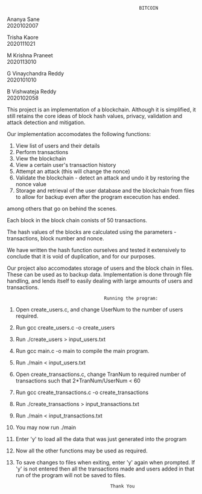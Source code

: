                                                      BITCOIN

Ananya Sane             
2020102007

Trisha Kaore            
2020111021

M Krishna Praneet       
2020113010

G Vinaychandra Reddy    
2020101010

B Vishwateja Reddy      
2020102058



This project is an implementation of a blockchain. Although it is simplified, it still retains the core ideas of block hash values, privacy, validation and attack detection and mitigation.

Our implementation accomodates the following functions:

1. View list of users and their details
2. Perform transactions
3. View the blockchain 
4. View a certain user's transaction history
5. Attempt an attack (this will change the nonce)
6. Validate the blockchain - detect an attack and undo it by restoring the nonce value
7. Storage and retrieval of the user database and the blockchain from files to allow for backup even after the program excecution has ended.

among others that go on behind the scenes.

Each block in the block chain conists of 50 transactions.

The hash values of the blocks are calculated using the parameters - transactions, block number and nonce.

We have written the hash function ourselves and tested it extensively to conclude that it is void of duplication, and for our purposes.

Our project also accomodates storage of users and the block chain in files. These can be used as to backup data.
Implementation is done through file handling, and lends itself to easily dealing with large amounts of users and transactions.

                                        Running the program:

1. Open create_users.c, and change UserNum to the number of users required.
2. Run gcc create_users.c -o create_users
3. Run ./create_users > input_users.txt
4. Run gcc main.c -o main to compile the main program.
5. Run ./main < input_users.txt

6. Open create_transactions.c, change TranNum to required number of transactions such that 2*TranNum/UserNum < 60 
7. Run gcc create_transactions.c -o create_transactions
8. Run ./create_transactions > input_transactions.txt
9. Run ./main < input_transactions.txt

10. You may now run ./main
11. Enter 'y' to load all the data that was just generated into the program
12. Now all the other functions may be used as required.
13. To save changes to files when exiting, enter 'y' again when prompted. If 'y' is not entered then all the transactions made and users added in that run of the program will not be saved to files.

                                           Thank You
